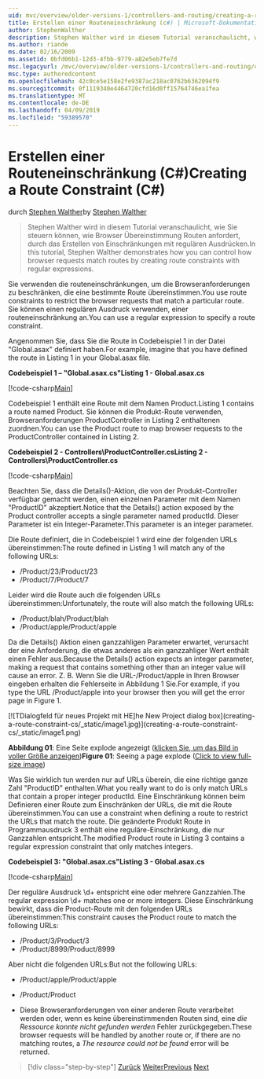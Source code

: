 ```yaml
---
uid: mvc/overview/older-versions-1/controllers-and-routing/creating-a-route-constraint-cs
title: Erstellen einer Routeneinschränkung (c#) | Microsoft-Dokumentation
author: StephenWalther
description: Stephen Walther wird in diesem Tutorial veranschaulicht, wie Sie steuern können, wie Browser Übereinstimmung Routen anfordert, durch das Erstellen von Einschränkungen mit regulären Ausdrücken.
ms.author: riande
ms.date: 02/16/2009
ms.assetid: 0bfd06b1-12d3-4fbb-9779-a82e5eb7fe7d
msc.legacyurl: /mvc/overview/older-versions-1/controllers-and-routing/creating-a-route-constraint-cs
msc.type: authoredcontent
ms.openlocfilehash: 42c0ce5e158e2fe9387ac218ac0762b6362094f9
ms.sourcegitcommit: 0f1119340e4464720cfd16d0ff15764746ea1fea
ms.translationtype: MT
ms.contentlocale: de-DE
ms.lasthandoff: 04/09/2019
ms.locfileid: "59389570"
---
```

# <a name="creating-a-route-constraint-c"></a><span data-ttu-id="a5563-103">Erstellen einer Routeneinschränkung (C#)</span><span class="sxs-lookup"><span data-stu-id="a5563-103">Creating a Route Constraint (C#)</span></span>

<span data-ttu-id="a5563-104">durch [Stephen Walther](https://github.com/StephenWalther)</span><span class="sxs-lookup"><span data-stu-id="a5563-104">by [Stephen Walther](https://github.com/StephenWalther)</span></span>

> <span data-ttu-id="a5563-105">Stephen Walther wird in diesem Tutorial veranschaulicht, wie Sie steuern können, wie Browser Übereinstimmung Routen anfordert, durch das Erstellen von Einschränkungen mit regulären Ausdrücken.</span><span class="sxs-lookup"><span data-stu-id="a5563-105">In this tutorial, Stephen Walther demonstrates how you can control how browser requests match routes by creating route constraints with regular expressions.</span></span>


<span data-ttu-id="a5563-106">Sie verwenden die routeneinschränkungen, um die Browseranforderungen zu beschränken, die eine bestimmte Route übereinstimmen.</span><span class="sxs-lookup"><span data-stu-id="a5563-106">You use route constraints to restrict the browser requests that match a particular route.</span></span> <span data-ttu-id="a5563-107">Sie können einen regulären Ausdruck verwenden, einer routeneinschränkung an.</span><span class="sxs-lookup"><span data-stu-id="a5563-107">You can use a regular expression to specify a route constraint.</span></span>

<span data-ttu-id="a5563-108">Angenommen Sie, dass Sie die Route in Codebeispiel 1 in der Datei "Global.asax" definiert haben.</span><span class="sxs-lookup"><span data-stu-id="a5563-108">For example, imagine that you have defined the route in Listing 1 in your Global.asax file.</span></span>

**<span data-ttu-id="a5563-109">Codebeispiel 1 – "Global.asax.cs"</span><span class="sxs-lookup"><span data-stu-id="a5563-109">Listing 1 - Global.asax.cs</span></span>**

[!code-csharp[Main](creating-a-route-constraint-cs/samples/sample1.cs)]

<span data-ttu-id="a5563-110">Codebeispiel 1 enthält eine Route mit dem Namen Product.</span><span class="sxs-lookup"><span data-stu-id="a5563-110">Listing 1 contains a route named Product.</span></span> <span data-ttu-id="a5563-111">Sie können die Produkt-Route verwenden, Browseranforderungen ProductController in Listing 2 enthaltenen zuordnen.</span><span class="sxs-lookup"><span data-stu-id="a5563-111">You can use the Product route to map browser requests to the ProductController contained in Listing 2.</span></span>

**<span data-ttu-id="a5563-112">Codebeispiel 2 - Controllers\ProductController.cs</span><span class="sxs-lookup"><span data-stu-id="a5563-112">Listing 2 - Controllers\ProductController.cs</span></span>**

[!code-csharp[Main](creating-a-route-constraint-cs/samples/sample2.cs)]

<span data-ttu-id="a5563-113">Beachten Sie, dass die Details()-Aktion, die von der Produkt-Controller verfügbar gemacht werden, einen einzelnen Parameter mit dem Namen "ProductID" akzeptiert.</span><span class="sxs-lookup"><span data-stu-id="a5563-113">Notice that the Details() action exposed by the Product controller accepts a single parameter named productId.</span></span> <span data-ttu-id="a5563-114">Dieser Parameter ist ein Integer-Parameter.</span><span class="sxs-lookup"><span data-stu-id="a5563-114">This parameter is an integer parameter.</span></span>

<span data-ttu-id="a5563-115">Die Route definiert, die in Codebeispiel 1 wird eine der folgenden URLs übereinstimmen:</span><span class="sxs-lookup"><span data-stu-id="a5563-115">The route defined in Listing 1 will match any of the following URLs:</span></span>

- <span data-ttu-id="a5563-116">/Product/23</span><span class="sxs-lookup"><span data-stu-id="a5563-116">/Product/23</span></span>
- <span data-ttu-id="a5563-117">/Product/7</span><span class="sxs-lookup"><span data-stu-id="a5563-117">/Product/7</span></span>

<span data-ttu-id="a5563-118">Leider wird die Route auch die folgenden URLs übereinstimmen:</span><span class="sxs-lookup"><span data-stu-id="a5563-118">Unfortunately, the route will also match the following URLs:</span></span>

- <span data-ttu-id="a5563-119">/Product/blah</span><span class="sxs-lookup"><span data-stu-id="a5563-119">/Product/blah</span></span>
- <span data-ttu-id="a5563-120">/Product/apple</span><span class="sxs-lookup"><span data-stu-id="a5563-120">/Product/apple</span></span>

<span data-ttu-id="a5563-121">Da die Details() Aktion einen ganzzahligen Parameter erwartet, verursacht der eine Anforderung, die etwas anderes als ein ganzzahliger Wert enthält einen Fehler aus.</span><span class="sxs-lookup"><span data-stu-id="a5563-121">Because the Details() action expects an integer parameter, making a request that contains something other than an integer value will cause an error.</span></span> <span data-ttu-id="a5563-122">Z. B. Wenn Sie die URL-/Product/apple in Ihren Browser eingeben erhalten die Fehlerseite in Abbildung 1 Sie.</span><span class="sxs-lookup"><span data-stu-id="a5563-122">For example, if you type the URL /Product/apple into your browser then you will get the error page in Figure 1.</span></span>


[![T<span data-ttu-id="a5563-123">Dialogfeld für neues Projekt mit HE]</span><span class="sxs-lookup"><span data-stu-id="a5563-123">he New Project dialog box]</span></span>(creating-a-route-constraint-cs/_static/image1.jpg)](creating-a-route-constraint-cs/_static/image1.png)

<span data-ttu-id="a5563-124">**Abbildung 01**: Eine Seite explode angezeigt ([klicken Sie, um das Bild in voller Größe anzeigen](creating-a-route-constraint-cs/_static/image2.png))</span><span class="sxs-lookup"><span data-stu-id="a5563-124">**Figure 01**: Seeing a page explode ([Click to view full-size image](creating-a-route-constraint-cs/_static/image2.png))</span></span>


<span data-ttu-id="a5563-125">Was Sie wirklich tun werden nur auf URLs überein, die eine richtige ganze Zahl "ProductID" enthalten.</span><span class="sxs-lookup"><span data-stu-id="a5563-125">What you really want to do is only match URLs that contain a proper integer productId.</span></span> <span data-ttu-id="a5563-126">Eine Einschränkung können beim Definieren einer Route zum Einschränken der URLs, die mit die Route übereinstimmen.</span><span class="sxs-lookup"><span data-stu-id="a5563-126">You can use a constraint when defining a route to restrict the URLs that match the route.</span></span> <span data-ttu-id="a5563-127">Die geänderte Produkt Route in Programmausdruck 3 enthält eine reguläre-Einschränkung, die nur Ganzzahlen entspricht.</span><span class="sxs-lookup"><span data-stu-id="a5563-127">The modified Product route in Listing 3 contains a regular expression constraint that only matches integers.</span></span>

**<span data-ttu-id="a5563-128">Codebeispiel 3: "Global.asax.cs"</span><span class="sxs-lookup"><span data-stu-id="a5563-128">Listing 3 - Global.asax.cs</span></span>**

[!code-csharp[Main](creating-a-route-constraint-cs/samples/sample3.cs)]

<span data-ttu-id="a5563-129">Der reguläre Ausdruck \d+ entspricht eine oder mehrere Ganzzahlen.</span><span class="sxs-lookup"><span data-stu-id="a5563-129">The regular expression \d+ matches one or more integers.</span></span> <span data-ttu-id="a5563-130">Diese Einschränkung bewirkt, dass die Product-Route mit den folgenden URLs übereinstimmen:</span><span class="sxs-lookup"><span data-stu-id="a5563-130">This constraint causes the Product route to match the following URLs:</span></span>

- <span data-ttu-id="a5563-131">/Product/3</span><span class="sxs-lookup"><span data-stu-id="a5563-131">/Product/3</span></span>
- <span data-ttu-id="a5563-132">/Product/8999</span><span class="sxs-lookup"><span data-stu-id="a5563-132">/Product/8999</span></span>

<span data-ttu-id="a5563-133">Aber nicht die folgenden URLs:</span><span class="sxs-lookup"><span data-stu-id="a5563-133">But not the following URLs:</span></span>

- <span data-ttu-id="a5563-134">/Product/apple</span><span class="sxs-lookup"><span data-stu-id="a5563-134">/Product/apple</span></span>
- <span data-ttu-id="a5563-135">/Product</span><span class="sxs-lookup"><span data-stu-id="a5563-135">/Product</span></span>

- <span data-ttu-id="a5563-136">Diese Browseranforderungen von einer anderen Route verarbeitet werden oder, wenn es keine übereinstimmenden Routen sind, eine *die Ressource konnte nicht gefunden werden* Fehler zurückgegeben.</span><span class="sxs-lookup"><span data-stu-id="a5563-136">These browser requests will be handled by another route or, if there are no matching routes, a *The resource could not be found* error will be returned.</span></span>

> [!div class="step-by-step"]
> <span data-ttu-id="a5563-137">[Zurück](creating-custom-routes-cs.md)
> [Weiter](creating-a-custom-route-constraint-cs.md)</span><span class="sxs-lookup"><span data-stu-id="a5563-137">[Previous](creating-custom-routes-cs.md)
[Next](creating-a-custom-route-constraint-cs.md)</span></span>
